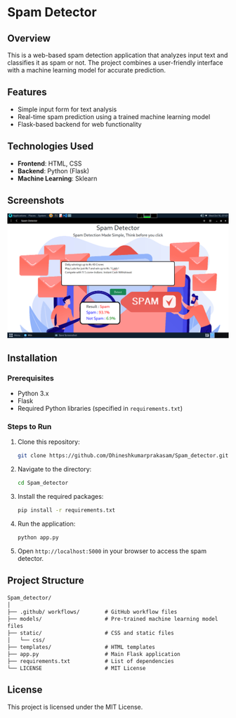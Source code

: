 # Spam Detector

## Overview
This is a web-based spam detection application that analyzes input text and classifies it as spam or not. The project combines a user-friendly interface with a machine learning model for accurate prediction. 

## Features
- Simple input form for text analysis
- Real-time spam prediction using a trained machine learning model
- Flask-based backend for web functionality

## Technologies Used
- **Frontend**: HTML, CSS
- **Backend**: Python (Flask)
- **Machine Learning**: Sklearn

## Screenshots

![Home Page](Screenshots/spam-detector-homepage.png)


## Installation

### Prerequisites
- Python 3.x
- Flask
- Required Python libraries (specified in `requirements.txt`)

### Steps to Run
1. Clone this repository:
    ```bash
    git clone https://github.com/Dhineshkumarprakasam/Spam_detector.git
    ```
2. Navigate to the directory:
    ```bash
    cd Spam_detector
    ```
3. Install the required packages:
    ```bash
    pip install -r requirements.txt
    ```
4. Run the application:
    ```bash
    python app.py
    ```
5. Open `http://localhost:5000` in your browser to access the spam detector.

## Project Structure
```
Spam_detector/
│
├── .github/ workflows/        # GitHub workflow files
├── models/                    # Pre-trained machine learning model files
├── static/                    # CSS and static files
│   └── css/
├── templates/                 # HTML templates
├── app.py                     # Main Flask application
├── requirements.txt           # List of dependencies
└── LICENSE                    # MIT License
```

## License
This project is licensed under the MIT License.
